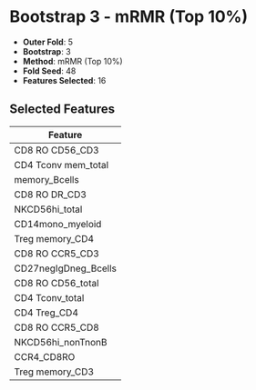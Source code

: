 # Bootstrap 3 - mRMR (Top 10%)

- **Outer Fold**: 5
- **Bootstrap**: 3
- **Method**: mRMR (Top 10%)
- **Fold Seed**: 48
- **Features Selected**: 16

## Selected Features

| Feature |
|---------|
| CD8 RO CD56_CD3 |
| CD4 Tconv mem_total |
| memory_Bcells |
| CD8 RO DR_CD3 |
| NKCD56hi_total |
| CD14mono_myeloid |
| Treg memory_CD4 |
| CD8 RO CCR5_CD3 |
| CD27negIgDneg_Bcells |
| CD8 RO CD56_total |
| CD4 Tconv_total |
| CD4 Treg_CD4 |
| CD8 RO CCR5_CD8 |
| NKCD56hi_nonTnonB |
| CCR4_CD8RO |
| Treg memory_CD3 |
